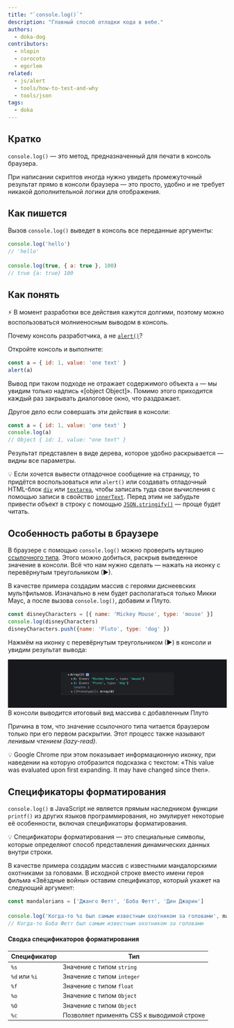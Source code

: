 ```yaml
---
title: "`console.log()`"
description: "Главный способ отладки кода в вебе."
authors:
  - doka-dog
contributors:
  - nlopin
  - corocoto
  - egorlem
related:
  - js/alert
  - tools/how-to-test-and-why
  - tools/json
tags:
  - doka
---
```


## Кратко

`console.log()` — это метод, предназначенный для печати в консоль браузера.

При написании скриптов иногда нужно увидеть промежуточный результат прямо в консоли браузера — это просто, удобно и не требует никакой дополнительной логики для отображения.

## Как пишется

Вызов `console.log()` выведет в консоль все переданные аргументы:

```js
console.log('hello')
// 'hello'

console.log(true, { a: true }, 100)
// true {a: true} 100
```

## Как понять

⚡️ В момент разработки все действия кажутся долгими, поэтому можно воспользоваться молниеносным выводом в консоль.

Почему консоль разработчика, а не [`alert()`](/js/alert/)?

Откройте консоль и выполните:

```js
const a = { id: 1, value: 'one text' }
alert(a)
```

Вывод при таком подходе не отражает содержимого объекта `а` — мы увидим только надпись «[object Object]». Помимо этого приходится каждый раз закрывать диалоговое окно, что раздражает.

Другое дело если совершать эти действия в консоли:

```js
const a = { id: 1, value: 'one text' }
console.log(a)
// Object { id: 1, value: "one text" }
```

Результат представлен в виде дерева, которое удобно раскрывается — видны все параметры.

<aside>

💡 Если хочется вывести отладочное сообщение на страницу, то придётся воспользоваться или `alert()` или создавать отладочный HTML-блок [`div`](/html/div/) или [`textarea`](/html/textarea/), чтобы записать туда свои вычисления с помощью записи в свойство [`innerText`](/js/element-innertext/). Перед этим не забудьте привести объект в строку с помощью [`JSON.stringify()`](/tools/json/#preobrazovanie-v-json) — проще будет читать.

</aside>

## Особенность работы в браузере

В браузере с помощью `console.log()` можно проверить мутацию [ссылочного типа](/js/ref-type-vs-value-type/). Этого можно добиться, раскрыв выведенное значение в консоли. Всё что нам нужно сделать — нажать на иконку с перевёрнутым треугольником (►).

В качестве примера создадим массив с героями диснеевских мультфильмов. Изначально в нем будет располагаться только Микки Маус, а после вызова `console.log()`, добавим и Плуто.

```js
const disneyCharacters = [{ name: 'Mickey Mouse', type: 'mouse' }]
console.log(disneyCharacters)
disneyCharacters.push({name: 'Pluto', type: 'dog' })
```

Нажмём на иконку с перевёрнутым треугольником (►) в консоли и увидим результат вывода:

![В консоли отображается массив с обоими героями](images/track-mutation.png)
В консоли выводится итоговый вид массива с добавленным Плуто

Причина в том, что значение ссылочного типа читается браузером только при его первом раскрытии. Этот процесс также называют _ленивым чтением (lazy-read)_.

<aside>

💡 Google Chrome при этом показывает информационную иконку, при наведении на которую отобразится подсказка с текстом: «This value was evaluated upon first expanding. It may have changed since then».

</aside>

## Cпецификаторы форматирования

`console.log()` в JavaScript не является прямым наследником функции `printf()` из других языков программирования, но эмулирует некоторые её особенности, включая спецификаторы форматирования.

<aside>

💡 Спецификаторы форматирования — это специальные символы, которые определяют способ представления динамических данных внутри строки.

</aside>

В качестве примера создадим массив с известными мандалорскими охотниками за головами. В исходной строке вместо имени героя фильма «Звёздные войны» оставим спецификатор, который укажет на следующий аргумент:

```js
const mandalorians = ['Джанго Фетт', 'Боба Фетт', 'Дин Джарин']

console.log('Когда-то %s был самым известным охотником за головами', mandalorians[1])
// Когда-то Боба Фетт был самым известным охотником за головами
```

#### Сводка спецификаторов форматирования

| Спецификатор | Тип |
| --- | --- |
| `%s` | Значение с типом `string` |
| `%d` или `%i` | Значение с типом `integer` |
| `%f` | Значение с типом `float` |
| `%o` | Значение с типом `Object` |
| `%O` | Значение с типом `Object` |
| `%c` | Позволяет применять CSS к выводимой строке |
